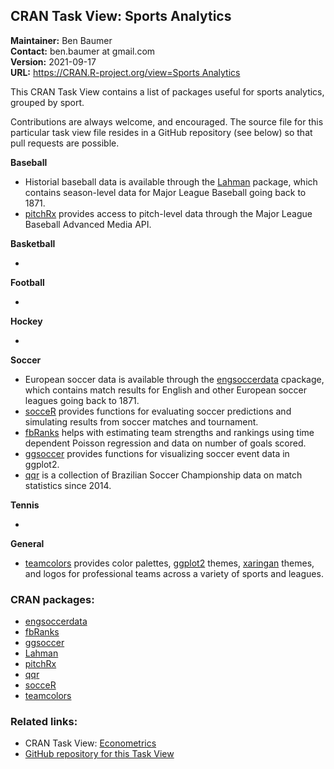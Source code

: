 CRAN Task View: Sports Analytics
--------------------------------

                                                                                                                         
**Maintainer:** Ben Baumer                                                                                               
**Contact:**    ben.baumer at gmail.com                                                                                  
**Version:**    2021-09-17                                                                                               
**URL:**        [https://CRAN.R-project.org/view=Sports Analytics](https://CRAN.R-project.org/view=Sports%20Analytics)   

<div>

This CRAN Task View contains a list of packages useful for sports
analytics, grouped by sport.

Contributions are always welcome, and encouraged. The source file for
this particular task view file resides in a GitHub repository (see
below) so that pull requests are possible.

**Baseball**

-   Historial baseball data is available through the
    [Lahman](https://cran.r-project.org/package=Lahman) package, which contains
    season-level data for Major League Baseball going back to 1871.
-   [pitchRx](https://cran.r-project.org/package=pitchRx) provides access to
    pitch-level data through the Major League Baseball Advanced Media
    API.

**Basketball**

-   

**Football**

-   

**Hockey**

-   

**Soccer** 

-   European soccer data is available through the
    [engsoccerdata](https://cran.r-project.org/package=engsoccerdata) cpackage,
    which contains match results for English and other European soccer
    leagues going back to 1871.
-   [socceR](https://cran.r-project.org/package=socceR) provides functions for
    evaluating soccer predictions and simulating results from soccer
    matches and tournament.
-   [fbRanks](https://cran.r-project.org/package=fbRanks) helps with estimating team
    strengths and rankings using time dependent Poisson regression and
    data on number of goals scored.
-   [ggsoccer](https://cran.r-project.org/package=ggsoccer) provides functions for
    visualizing soccer event data in ggplot2.
-   [qqr](https://cran.r-project.org/package=qqr) is a collection of Brazilian
    Soccer Championship data on match statistics since 2014.

**Tennis**

-   

**General**

-   [teamcolors](https://cran.r-project.org/package=teamcolors) provides color
    palettes, [ggplot2](https://cran.r-project.org/package=ggplot2) themes,
    [xaringan](https://cran.r-project.org/package=xaringan) themes, and logos for
    professional teams across a variety of sports and leagues.

</div>

### CRAN packages:

-   [engsoccerdata](https://cran.r-project.org/package=engsoccerdata)
-   [fbRanks](https://cran.r-project.org/package=fbRanks)
-   [ggsoccer](https://cran.r-project.org/package=ggsoccer)
-   [Lahman](https://cran.r-project.org/package=Lahman)
-   [pitchRx](https://cran.r-project.org/package=pitchRx)
-   [qqr](https://cran.r-project.org/package=qqr)
-   [socceR](https://cran.r-project.org/package=socceR)
-   [teamcolors](https://cran.r-project.org/package=teamcolors)

### Related links:

-   CRAN Task View: [Econometrics](Econometrics.html)
-   [GitHub repository for this Task
    View](https://github.com/beanumber/ctv-sportsanalytics)
